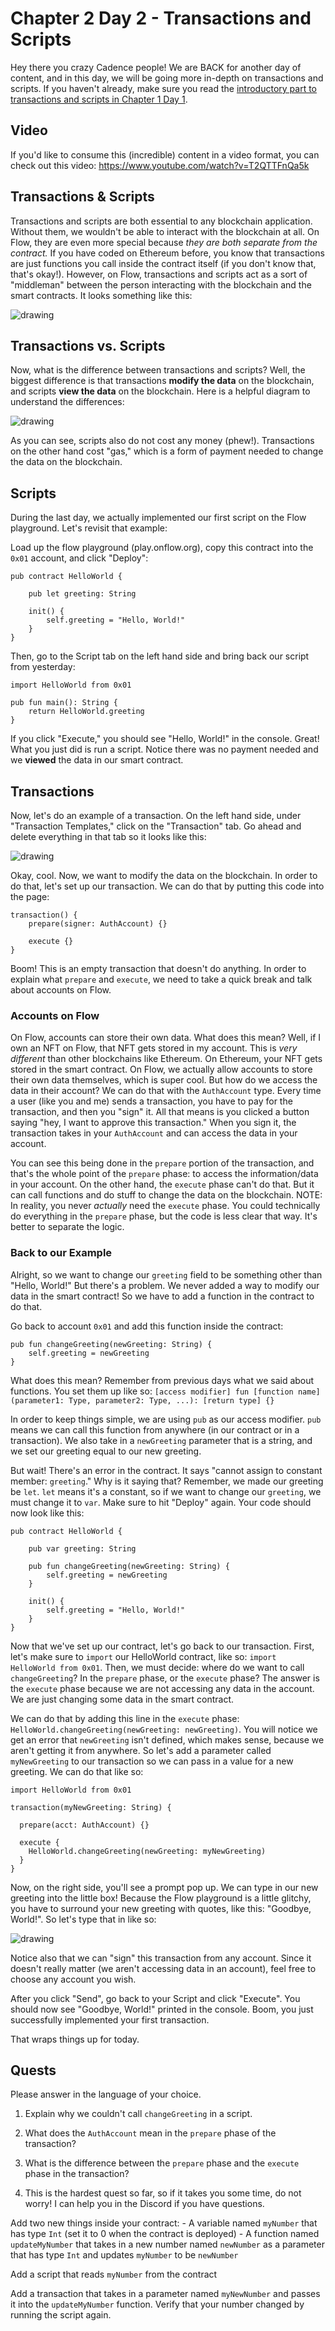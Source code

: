 # Chapter 2 Day 2 - Transactions and Scripts

Hey there you crazy Cadence people! We are BACK for another day of content, and in this day, we will be going more in-depth on transactions and scripts. If you haven't already, make sure you read the [introductory part to transactions and scripts in Chapter 1 Day 1](https://github.com/jacob-tucker/Flow-Zero-to-Hero/tree/main/chapter1/day1#transactions--scripts).

## Video

If you'd like to consume this (incredible) content in a video format, you can check out this video: https://www.youtube.com/watch?v=T2QTTFnQa5k

## Transactions & Scripts

Transactions and scripts are both essential to any blockchain application. Without them, we wouldn't be able to interact with the blockchain at all. On Flow, they are even more special because *they are both separate from the contract.* If you have coded on Ethereum before, you know that transactions are just functions you call inside the contract itself (if you don't know that, that's okay!). However, on Flow, transactions and scripts act as a sort of "middleman" between the person interacting with the blockchain and the smart contracts. It looks something like this:

<img src="../images/sctsworkflow.png" alt="drawing" size="400" />

## Transactions vs. Scripts

Now, what is the difference between transactions and scripts? Well, the biggest difference is that transactions **modify the data** on the blockchain, and scripts **view the data** on the blockchain. Here is a helpful diagram to understand the differences:

<img src="../images/transactionvscript.png" alt="drawing" size="400" />

As you can see, scripts also do not cost any money (phew!). Transactions on the other hand cost "gas," which is a form of payment needed to change the data on the blockchain.

## Scripts

During the last day, we actually implemented our first script on the Flow playground. Let's revisit that example:

Load up the flow playground (play.onflow.org), copy this contract into the `0x01` account, and click "Deploy":
```cadence
pub contract HelloWorld {

    pub let greeting: String

    init() {
        self.greeting = "Hello, World!"
    }
}
```

Then, go to the Script tab on the left hand side and bring back our script from yesterday:
```cadence
import HelloWorld from 0x01

pub fun main(): String {
    return HelloWorld.greeting
}
```

If you click "Execute," you should see "Hello, World!" in the console. Great! What you just did is run a script. Notice there was no payment needed and we **viewed** the data in our smart contract.

## Transactions

Now, let's do an example of a transaction. On the left hand side, under "Transaction Templates," click on the "Transaction" tab. Go ahead and delete everything in that tab so it looks like this:

<img src="../images/emptytx.png" alt="drawing" size="400" />

Okay, cool. Now, we want to modify the data on the blockchain. In order to do that, let's set up our transaction. We can do that by putting this code into the page:

```cadence
transaction() {
    prepare(signer: AuthAccount) {}

    execute {}
}
```

Boom! This is an empty transaction that doesn't do anything. In order to explain what `prepare` and `execute`, we need to take a quick break and talk about accounts on Flow.

### Accounts on Flow

On Flow, accounts can store their own data. What does this mean? Well, if I own an NFT on Flow, that NFT gets stored in my account. This is *very different* than other blockchains like Ethereum. On Ethereum, your NFT gets stored in the smart contract. On Flow, we actually allow accounts to store their own data themselves, which is super cool. But how do we access the data in their account? We can do that with the `AuthAccount` type. Every time a user (like you and me) sends a transaction, you have to pay for the transaction, and then you "sign" it. All that means is you clicked a button saying "hey, I want to approve this transaction." When you sign it, the transaction takes in your `AuthAccount` and can access the data in your account. 

You can see this being done in the `prepare` portion of the transaction, and that's the whole point of the `prepare` phase: to access the information/data in your account. On the other hand, the `execute` phase can't do that. But it can call functions and do stuff to change the data on the blockchain. NOTE: In reality, you never *actually* need the `execute` phase. You could technically do everything in the `prepare` phase, but the code is less clear that way. It's better to separate the logic.

### Back to our Example

Alright, so we want to change our `greeting` field to be something other than "Hello, World!" But there's a problem. We never added a way to modify our data in the smart contract! So we have to add a function in the contract to do that.

Go back to account `0x01` and add this function inside the contract:

```cadence
pub fun changeGreeting(newGreeting: String) {
    self.greeting = newGreeting
}
```

What does this mean? Remember from previous days what we said about functions. You set them up like so:
`[access modifier] fun [function name](parameter1: Type, parameter2: Type, ...): [return type] {}`

In order to keep things simple, we are using `pub` as our access modifier. `pub` means we can call this function from anywhere (in our contract or in a transaction). We also take in a `newGreeting` parameter that is a string, and we set our greeting equal to our new greeting.

But wait! There's an error in the contract. It says "cannot assign to constant member: `greeting`." Why is it saying that? Remember, we made our greeting be `let`. `let` means it's a constant, so if we want to change our `greeting`, we must change it to `var`. Make sure to hit "Deploy" again. Your code should now look like this:

```cadence
pub contract HelloWorld {

    pub var greeting: String

    pub fun changeGreeting(newGreeting: String) {
        self.greeting = newGreeting
    }

    init() {
        self.greeting = "Hello, World!"
    }
}
```

Now that we've set up our contract, let's go back to our transaction. First, let's make sure to `import` our HelloWorld contract, like so: `import HelloWorld from 0x01`. Then, we must decide: where do we want to call `changeGreeting`? In the `prepare` phase, or the `execute` phase? The answer is the `execute` phase because we are not accessing any data in the account. We are just changing some data in the smart contract. 

We can do that by adding this line in the `execute` phase: `HelloWorld.changeGreeting(newGreeting: newGreeting)`. You will notice we get an error that `newGreeting` isn't defined, which makes sense, because we aren't getting it from anywhere. So let's add a parameter called `myNewGreeting` to our transaction so we can pass in a value for a new greeting. We can do that like so:

```cadence
import HelloWorld from 0x01

transaction(myNewGreeting: String) {

  prepare(acct: AuthAccount) {}

  execute {
    HelloWorld.changeGreeting(newGreeting: myNewGreeting)
  }
}
```

Now, on the right side, you'll see a prompt pop up. We can type in our new greeting into the little box! Because the Flow playground is a little glitchy, you have to surround your new greeting with quotes, like this: "Goodbye, World!". So let's type that in like so:

<img src="../images/txgoodbye.png" alt="drawing" size="400" />

Notice also that we can "sign" this transaction from any account. Since it doesn't really matter (we aren't accessing data in an account), feel free to choose any account you wish.

After you click "Send", go back to your Script and click "Execute". You should now see "Goodbye, World!" printed in the console. Boom, you just successfully implemented your first transaction.

That wraps things up for today.

## Quests

Please answer in the language of your choice.

1. Explain why we couldn't call `changeGreeting` in a script.

2. What does the `AuthAccount` mean in the `prepare` phase of the transaction?

3. What is the difference between the `prepare` phase and the `execute` phase in the transaction?

4. This is the hardest quest so far, so if it takes you some time, do not worry! I can help you in the Discord if you have questions.

Add two new things inside your contract:
    - A variable named `myNumber` that has type `Int` (set it to 0 when the contract is deployed)
    - A function named `updateMyNumber` that takes in a new number named `newNumber` as a parameter that has type `Int` and updates `myNumber` to be `newNumber`

Add a script that reads `myNumber` from the contract

Add a transaction that takes in a parameter named `myNewNumber` and passes it into the `updateMyNumber` function. Verify that your number changed by running the script again.